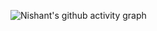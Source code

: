 ![Nishant's github activity graph](https://github-readme-activity-graph.vercel.app/graph?username=nishu-02&theme=vue)
